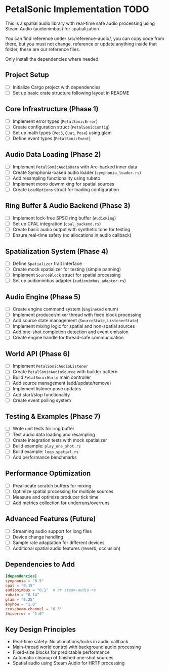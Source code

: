# PetalSonic Implementation TODO

This is a spatial audio library with real-time safe audio processing using Steam Audio (audionimbus) for spatialization.

You can find reference under src/reference-audio/, you can copy code from there, but you must not change, reference or update anything inside that folder, these are our reference files.

Only install the dependencies where needed.

## Project Setup

- [ ] Initialize Cargo project with dependencies
- [ ] Set up basic crate structure following layout in README

## Core Infrastructure (Phase 1)

- [ ] Implement error types (`PetalSonicError`)
- [ ] Create configuration struct (`PetalSonicConfig`)
- [ ] Set up math types (`Vec3`, `Quat`, `Pose`) using glam
- [ ] Define event types (`PetalSonicEvent`)

## Audio Data Loading (Phase 2)

- [ ] Implement `PetalSonicAudioData` with Arc-backed inner data
- [ ] Create Symphonia-based audio loader (`symphonia_loader.rs`)
- [ ] Add resampling functionality using rubato
- [ ] Implement mono downmixing for spatial sources
- [ ] Create `LoadOptions` struct for loading configuration

## Ring Buffer & Audio Backend (Phase 3)

- [ ] Implement lock-free SPSC ring buffer (`AudioRing`)
- [ ] Set up CPAL integration (`cpal_backend.rs`)
- [ ] Create basic audio output with synthetic tone for testing
- [ ] Ensure real-time safety (no allocations in audio callback)

## Spatialization System (Phase 4)

- [ ] Define `Spatializer` trait interface
- [ ] Create mock spatializer for testing (simple panning)
- [ ] Implement `SourceBlock` struct for spatial processing
- [ ] Set up audionimbus adapter (`audionimbus_adapter.rs`)

## Audio Engine (Phase 5)

- [ ] Create engine command system (`EngineCmd` enum)
- [ ] Implement producer/mixer thread with fixed block processing
- [ ] Add source state management (`SourceState`, `ListenerState`)
- [ ] Implement mixing logic for spatial and non-spatial sources
- [ ] Add one-shot completion detection and event emission
- [ ] Create engine handle for thread-safe communication

## World API (Phase 6)

- [ ] Implement `PetalSonicAudioListener`
- [ ] Create `PetalSonicAudioSource` with builder pattern
- [ ] Build `PetalSonicWorld` main controller
- [ ] Add source management (add/update/remove)
- [ ] Implement listener pose updates
- [ ] Add start/stop functionality
- [ ] Create event polling system

## Testing & Examples (Phase 7)

- [ ] Write unit tests for ring buffer
- [ ] Test audio data loading and resampling
- [ ] Create integration tests with mock spatializer
- [ ] Build example: `play_one_shot.rs`
- [ ] Build example: `loop_spatial.rs`
- [ ] Add performance benchmarks

## Performance Optimization

- [ ] Preallocate scratch buffers for mixing
- [ ] Optimize spatial processing for multiple sources
- [ ] Measure and optimize producer tick time
- [ ] Add metrics collection for underruns/overruns

## Advanced Features (Future)

- [ ] Streaming audio support for long files
- [ ] Device change handling
- [ ] Sample rate adaptation for different devices
- [ ] Additional spatial audio features (reverb, occlusion)

## Dependencies to Add

```toml
[dependencies]
symphonia = "0.5"
cpal = "0.15"
audionimbus = "0.1"  # or steam-audio-rs
rubato = "0.14"
glam = "0.25"
anyhow = "1.0"
crossbeam-channel = "0.5"
thiserror = "1.0"
```

## Key Design Principles

- Real-time safety: No allocations/locks in audio callback
- Main-thread world control with background audio processing
- Fixed-size blocks for predictable performance
- Automatic cleanup of finished one-shot sources
- Spatial audio using Steam Audio for HRTF processing
